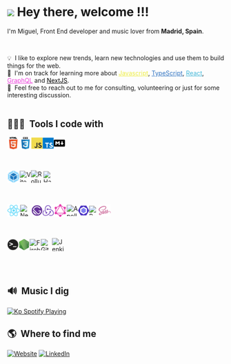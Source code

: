 # <img src="https://cdn.jsdelivr.net/gh/MigCap/assets-cdn/PersonalGithubReadme/HandGreet.gif" width="35px" />&nbsp;<b>Hey there, welcome !!!</b>

<p aligh="left">
  I'm Miguel, Front End developer and music lover from <b>Madrid, Spain</b>.
</p>
<br>

💡 &nbsp;I like to explore new trends, learn new technologies and use them to build things for the web.\
🌱 &nbsp;I'm on track for learning more about <a style="color:#eded42" href="https://developer.mozilla.org/en-US/docs/Web/JavaScript" target="_blank"><u>Javascript</u></a>, <a style="color:#3174C1" href="https://www.typescriptlang.org/" target="_blank"><u>TypeScript</u></a>, <a style="color:#45b8d8" href="https://reactjs.org/" target="_blank"><u>React</u></a>, <a style="color:#ed42dc" href="https://graphql.org/" target="_blank"><u>GraphQL</u></a> and <a style="color:#000000" href="https://nextjs.org/" target="_blank"><u>NextJS</u></a>.\
💬 &nbsp;Feel free to reach out to me for consulting, volunteering or just for some interesting discussion.
  <br />
<br />


<h2>👨🏻‍💻 &nbsp;Tools I code with</h2>
  <section style="display:flex; flex-direction: row; justify-items: center; justify-content: start; align-items: center; align-content: center; margin-bottom: 15px;">
    <img align="left" alt="HTML5" title="HTML5" width="28px" src="https://raw.githubusercontent.com/github/explore/80688e429a7d4ef2fca1e82350fe8e3517d3494d/topics/html/html.png" />
    <img align="left" alt="CSS3" title="CSS3" width="28px" src="https://raw.githubusercontent.com/github/explore/80688e429a7d4ef2fca1e82350fe8e3517d3494d/topics/css/css.png" />
    <img align="left" alt="JavaScript" title="JavaScript" width="26px" height="26px" src="https://raw.githubusercontent.com/github/explore/80688e429a7d4ef2fca1e82350fe8e3517d3494d/topics/javascript/javascript.png" />
    <img align="left" alt="TypeScript" title="TypeScript" width="26px" height="26px" src="https://raw.githubusercontent.com/devicons/devicon/c5378d6c2510ffa0b3e4475af95618a8048d6cf1/icons/typescript/typescript-original.svg" />
    <img align="left" alt="Markdown" title="Markdown" width="26px" height="26px" src="https://raw.githubusercontent.com/github/explore/80688e429a7d4ef2fca1e82350fe8e3517d3494d/topics/markdown/markdown.png" />
  </section>
  <br />
<br />
  <section style="display:flex; flex-direction: row; justify-items: center; justify-content: start; align-items: center; align-content: center; margin-bottom: 15px;">
    <img align="left" alt="Webpack" title="Webpack" width="29px" height="29px" src="https://raw.githubusercontent.com/devicons/devicon/c5378d6c2510ffa0b3e4475af95618a8048d6cf1/icons/webpack/webpack-original.svg" />
    <img align="left" alt="Vite" title="Vite" width="26px" height="26px" src="https://camo.githubusercontent.com/61e102d7c605ff91efedb9d7e47c1c4a07cef59d3e1da202fd74f4772122ca4e/68747470733a2f2f766974656a732e6465762f6c6f676f2e737667" />
    <img align="left" alt="Rollup" title="Rollup" width="29px" height="29px" src="https://camo.githubusercontent.com/50e43473527a57747fb7cd9b0061355205ac9a2763207a78d9812ceef1da52c0/68747470733a2f2f726f6c6c75706a732e6f72672f6c6f676f2e737667" />
    <img align="left" alt="Handlebars" title="Handlebars" width="25px" height="25px" src="https://www.vectorlogo.zone/logos/handlebarsjs/handlebarsjs-icon.svg" />
  </section>
  <br />
<br />
  <section style="display:flex; flex-direction: row; justify-items: center; justify-content: start; align-items: center; align-content: center; margin-bottom: 15px;">
    <img align="left" alt="ReactJS" title="ReactJS" width="30px" height="30px" src="https://raw.githubusercontent.com/devicons/devicon/c5378d6c2510ffa0b3e4475af95618a8048d6cf1/icons/react/react-original.svg" />
    <img align="left" alt="NextJS" title="NextJS" width="26px" height="26px" src="https://cdn.jsdelivr.net/npm/simple-icons@v3/icons/next-dot-js.svg" />
    <img align="left" alt="Gatsby" title="Gatsby" width="26px" height="26px" src="https://raw.githubusercontent.com/github/explore/e94815998e4e0713912fed477a1f346ec04c3da2/topics/gatsby/gatsby.png" />
    <img align="left" alt="Redux" title="Redux" width="26px" height="26px" src="https://raw.githubusercontent.com/devicons/devicon/c5378d6c2510ffa0b3e4475af95618a8048d6cf1/icons/redux/redux-original.svg" />
    <img align="left" alt="GraphQL" title="GraphQL" width="30px" height="30px" src="https://raw.githubusercontent.com/github/explore/5c058a388828bb5fde0bcafd4bc867b5bb3f26f3/topics/graphql/graphql.png" />
    <img align="left" alt="Apollo Client" title="Apollo Client" width="26px" height="26px" src="https://raw.githubusercontent.com/simple-icons/simple-icons/d56a2b3b9d3709c9e00eb42742ae6db0844f6e2d/icons/apollographql.svg" />
    <img align="left" alt="ESLint" title="ESLint" width="26px" height="26px" src="https://raw.githubusercontent.com/github/explore/80688e429a7d4ef2fca1e82350fe8e3517d3494d/topics/eslint/eslint.png" />
    <img align="left" alt="Prettier" title="Prettier" width="22px" height="22px" src="https://prettier.io/icon.png" />
    <img align="left" alt="Sass" title="Sass" width="28px" src="https://raw.githubusercontent.com/github/explore/80688e429a7d4ef2fca1e82350fe8e3517d3494d/topics/sass/sass.png" />
  </section>
<br />
<br />
  <section style="display:flex; flex-direction: row; justify-items: center; justify-content: start; align-items: center; align-content: center; margin-bottom: 15px;">
    <img align="left" alt="Terminal" title="Terminal" width="26px" height="26px" src="https://raw.githubusercontent.com/github/explore/80688e429a7d4ef2fca1e82350fe8e3517d3494d/topics/terminal/terminal.png" />
    <img align="left" alt="Node.js" title="Node.js" width="26px" height="26px" src="https://raw.githubusercontent.com/github/explore/80688e429a7d4ef2fca1e82350fe8e3517d3494d/topics/nodejs/nodejs.png" />
    <img align="left" alt="Firebase" title="Firebase" width="26px" height="26px" src="https://www.vectorlogo.zone/logos/firebase/firebase-icon.svg" />
    <img align="left" alt="Git" title="Git" width="26px" height="26px" src="https://www.vectorlogo.zone/logos/git-scm/git-scm-icon.svg" />
    <img align="left" alt="Jenkins" title="Jenkins" width="30px" height="30px" src="https://www.vectorlogo.zone/logos/jenkins/jenkins-icon.svg" />
  </section>
<br />
<br />

<h2>🔊  &nbsp;Music I dig</h2>
<p>
<a href="https://open.spotify.com/user/kaps01/" target="_blank"><img src="https://spotify-now-playing-readme.vercel.app/api/spotify" alt="Kp Spotify Playing" width="350" /></a>
</p>

<h2>🌎  &nbsp;Where to find me</h2>
  <a href="https://miguelcapellan.com" target="_blank"><img alt="Website" src="https://img.shields.io/badge/-Website-000000?style=for-the-badge&logo=codepen&logoColor=white" /></a>
  <a href="https://www.linkedin.com/in/miguel-capellan/" target="_blank"><img alt="LinkedIn" src="https://img.shields.io/badge/-Linkedin-%230077B5.svg?&style=for-the-badge&logo=linkedin&logoColor=white" /></a>
